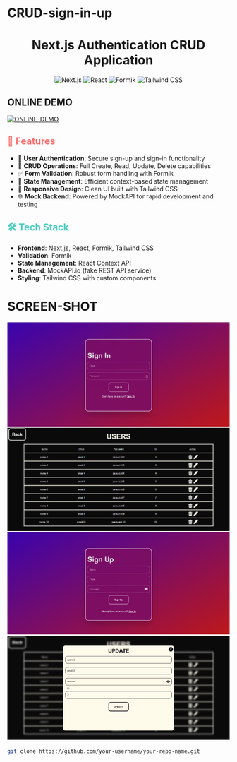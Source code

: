 # CRUD-sign-in-up
# <div align="center">Next.js Authentication CRUD Application</div>

<p align="center">
  <img src="https://img.shields.io/badge/Next.js-13.5-black?style=for-the-badge&logo=next.js" alt="Next.js">
  <img src="https://img.shields.io/badge/React-18-blue?style=for-the-badge&logo=react" alt="React">
  <img src="https://img.shields.io/badge/Formik-yellow?style=for-the-badge&logo=formik" alt="Formik">
  <img src="https://img.shields.io/badge/Tailwind_CSS-38B2AC?style=for-the-badge&logo=tailwind-css&logoColor=white" alt="Tailwind CSS">
</p>

## ONLINE DEMO
[![ONLINE-DEMO](https://img.shields.io/badge/online-Demo-green)](https://crud-sign-in-up.vercel.app/)

## <span style="color: #FF6B6B; font-weight: bold;">🚀 Features</span>

- 🔐 **User Authentication**: Secure sign-up and sign-in functionality
- 📝 **CRUD Operations**: Full Create, Read, Update, Delete capabilities
- ✅ **Form Validation**: Robust form handling with Formik
- 🧠 **State Management**: Efficient context-based state management
- 📱 **Responsive Design**: Clean UI built with Tailwind CSS
- 🌐 **Mock Backend**: Powered by MockAPI for rapid development and testing

## <span style="color: #4ECDC4; font-weight: bold;">🛠️ Tech Stack</span>

- **Frontend**: Next.js, React, Formik, Tailwind CSS
- **Validation**: Formik
- **State Management**: React Context API
- **Backend**: MockAPI.io (fake REST API service)
- **Styling**: Tailwind CSS with custom components

 # SCREEN-SHOT
<img src="public/ss/4.png" >
<img src="public/ss/2.png" >
<img src="public/ss/3.png" >
<img src="public/ss/1.png" >




```bash
git clone https://github.com/your-username/your-repo-name.git
